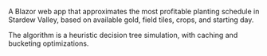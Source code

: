 A Blazor web app that approximates the most profitable planting schedule in Stardew Valley, based on available gold, field tiles, crops, and starting day.

The algorithm is a heuristic decision tree simulation, with caching and bucketing optimizations.
